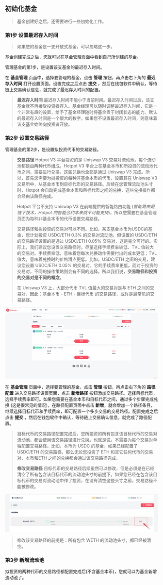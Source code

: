 ## 初始化基金

> 基金创建好之后，还需要进行一些初始化工作。

### 第1步 设置最迟存入时间

> 如果您的基金是一支开放式基金，可以忽略这一步。

基金创建完成之后，您就可以在基金管理页面中看到自己所创建的基金。

管理基金的第1步，是设置该支基金的最迟存入时间。

在 **基金管理** 页面中，选择要管理的基金，点击 **管理** 按钮，再点击右下角的 **最迟存入时间** 打开设置页面。设置完成之后点击 **提交** ，然后在钱包软件中确认，等待链上交易确认信息，就完成了最迟存入时间的配置。

> **最迟存入时间** 最迟存入时间不能小于当前时间。最迟存入时间过后，该支基金就不再接受投资者存入。基金经理可以随时调整最迟存入时间，它是一个非常有趣的设置，给予了基金经理随时将基金置于封闭状态的能力。默认的最迟存入时间是一个很大的数字，如果您不设置最迟存入时间，则意味着该支基金始终向投资者开放。

### 第2步 设置交易路径


管理基金的第2步，是设置拟投资代币的交易路径。

> **交易路径** Hotpot V3 平台投资的是 Uniswap V3 交易对流动池，每个流动池都是由两种代币组成。Hotpot V3 平台上在基金本币和所投资的流动池代币之间，需要进行兑换，这些兑换也全部是通过 Uniswap V3 完成。所以，首先您需要为拟投资的每种非基金本币的代币，设置其在 Uniswap V3 交易所中，从基金本币到目标代币的交易路径。后续在您管理流动池头寸时，Hotpot 会自动完成基金本币和目标代币之间的兑换，这些兑换操作都会经由该路径完成。
>
> Hotpot 平台不支持 Uniswap V3 在前端提供的智能路由功能 (*智能路由是链下技术，Hotpot 的智能合约本来就不可能支持*)，所以您需要在基金管理页面为每种非基金本币的代币设置交易路径。
>
> 交易路径和拟投资的交易对可以不同。比如，某支基金本币为USDC的基金，您计划投资 USDC/ETH 0.3% 的交易对流动池，但设置的 USDC/ETH 的交易路径设置的是通过 USDC/ETH 0.05% 交易对，这是完全可行的。实际上，我们建议您设置交易路径时，尽量选择手续费率较低、TVL 值较大的交易对。手续费率低，意味着您每次兑换动作需要付出的成本更低；TVL 值大，意味着兑换时的价格滑点更低。比如，USDC/ETH 之间的交易，建议您设置 USDC/ETH 0.05% 的交易对，它的手续费率更低。而对于投资的交易对，不同的操作策略则会有不同的选择。所以我们说，**交易路径和投资的交易对是不同的概念**。
>
> 在 Uniswap V3 上，大部分代币 TVL 值最大的交易对是与 ETH 之间的交易对，因此：基金本币 - ETH - 目标代币 的交易路径，或许是最常见的交易路径。

![路径配置](../../assets/imgs/setpath.gif)

在 **基金管理** 页面中，选择要管理的基金，点击 **管理** 按钮，再点击右下角的 **路径配置** 进入交易路径设置页面，点击 **新增路径** 按钮添加交易路径。选择目标代币，选择手续费率即可。如果您需要在基金本币和目标代币之间，通过多个步骤完成兑换 (这是很常见的情况)，在路径配置页面中点击 **新增**，就会增加一个路径条目，继续选择目标代币和手续费率，即可配置一个多步交易的交易路径。配置完成之后点击 **提交** ，然后在钱包软件中确认，等待链上交易确认信息，就完成了路径配置。

> 目标代币的交易路径配置完成后，您所投资的所有包含该目标代币的交易对流动池，都会使用该交易路径进行兑换。也就是说，不需要为每个交易对单独配置交易路径。比如，本币为 USDC 的基金，如果已经配置了 USDC/ETH 的交易路径，那么无论您投资了 ETH 和其它任何代币的交易对，本币和ETH 之间的兑换都会通过该交易路径完成。
>
> **修改交易路径** 目标代币的交易路径后续虽然可以修改，但是必须是在已经清空了所有包含该目标代币的流动池头寸的前提下。如果您已经在包含该目标代币的交易对流动池中作了投资，在没有清空这些头寸之前，交易路径不能被修改。 

![修改交易路径](../../assets/imgs/modifypath.gif)

> 修改该交易路径的前提是：所有包含 WETH 的流动池头寸，都已经被清空。

### 第3步 新增流动池

拟投资的两种代币的交易路径都配置完成后(不含基金本币)，您就可以为基金新增流动池了。

